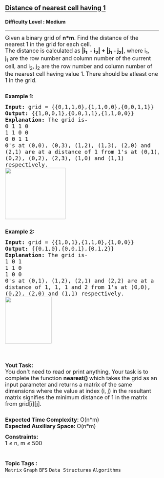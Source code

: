 <h2><a href="https://www.geeksforgeeks.org/problems/distance-of-nearest-cell-having-1-1587115620/1?utm_source=youtube&utm_medium=collab_striver_ytdescription&utm_campaign=distance-of-nearest-cell-having-1">Distance of nearest cell having 1</a></h2><h3>Difficulty Level : Medium</h3><hr><div class="problems_problem_content__Xm_eO"><p><span style="font-size: 18px;">Given a binary grid of <strong>n*m</strong>. Find the distance of the nearest 1 in the grid&nbsp;for each cell.<br>The distance is calculated as&nbsp;<strong>|i<sub>1</sub>&nbsp; - i<sub>2</sub>| + |j<sub>1</sub>&nbsp;- j<sub>2</sub>|</strong>, where i<sub>1</sub>, j<sub>1</sub>&nbsp;are the row number and column number of the current cell, and i<sub>2</sub>, j<sub>2</sub>&nbsp;are the row number and column number of the nearest cell having value 1.</span>&nbsp;<span style="font-size: 18px;">There should be atleast one 1 in the grid.</span><br>&nbsp;</p>
<p><span style="font-size: 18px;"><strong>Example 1:</strong></span></p>
<pre><span style="font-size: 18px;"><strong>Input: </strong>grid = {{0,1,1,0},{1,1,0,0},{0,0,1,1}}
<strong>Output: </strong>{{1,0,0,1},{0,0,1,1},{1,1,0,0}}
<strong>Explanation: </strong>The grid is-
0 1 1 0&nbsp;
1 1 0 0&nbsp;
0 0 1 1&nbsp;
0's at (0,0), (0,3), (1,2), (1,3), (2,0) and
(2,1) are at a distance of 1 from 1's at (0,1),
(0,2), (0,2), (2,3), (1,0) and (1,1)
respectively.
<img style="height: 168px; width: 198px;" src="https://media.geeksforgeeks.org/wp-content/uploads/20221107154436/WhatsAppImage20221107at34408PM.jpeg" alt=""></span>

</pre>
<p><span style="font-size: 18px;"><strong>Example 2:</strong></span></p>
<pre><span style="font-size: 18px;"><strong>Input: </strong>grid = {{1,0,1},{1,1,0},{1,0,0}}
<strong>Output: </strong>{{0,1,0},{0,0,1},{0,1,2}}
<strong>Explanation:</strong></span><span style="font-size: 18px;">&nbsp;The grid is-
1 0 1
1 1 0
1 0 0
0's at (0,1), (1,2), (2,1) and (2,2) are at a 
distance of 1, 1, 1 and 2 from 1's at (0,0),
(0,2), (2,0) and (1,1) respectively.
<img style="height: 153px; width: 152px;" src="https://media.geeksforgeeks.org/wp-content/uploads/20221107155306/WhatsAppImage20221107at35249PM.jpeg" alt=""></span>

</pre>
<p>&nbsp;</p>
<p><span style="font-size: 18px;"><strong>Yout Task:</strong><br>You don't need to read or print anything, Your task is to complete the function&nbsp;<strong>nearest()&nbsp;</strong>which takes the grid as an input parameter and returns&nbsp;a matrix of the same dimensions where the value at index (i, j) in the resultant matrix signifies the minimum distance of 1 in the matrix from grid[i][j].</span><br>&nbsp;</p>
<p><span style="font-size: 18px;"><strong>Expected Time Complexity:&nbsp;</strong>O(n*m)<br><strong>Expected Auxiliary Space:&nbsp;</strong>O(n*m)</span></p>
<p><span style="font-size: 18px;"><strong>Constraints:</strong><br>1 ≤ n, m ≤ 500</span></p></div><br><p><span style=font-size:18px><strong>Topic Tags : </strong><br><code>Matrix</code>&nbsp;<code>Graph</code>&nbsp;<code>BFS</code>&nbsp;<code>Data Structures</code>&nbsp;<code>Algorithms</code>&nbsp;